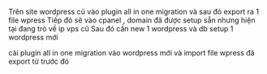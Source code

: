 Trên site wordpress cũ vào plugin all in one migration và sau đó export ra 1 file wpress
Tiếp đó sẽ vào cpanel , domain đã được setup sẵn nhưng hiện tại đang trỏ về ip vps cũ 
Sau đó cần new 1 wordpress và db 
setup 1 wordpress mới

cài plugin all in one migration vào wordpress mới và import file wpress đã export từ trước đó


